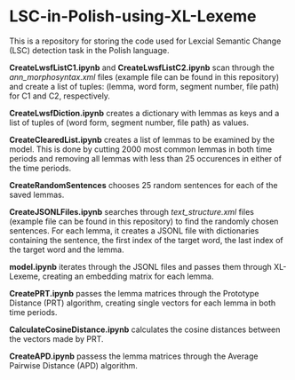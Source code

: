 # LSC-in-Polish-using-XL-Lexeme

This is a repository for storing the code used for Lexcial Semantic Change (LSC) detection task in the Polish language.

**CreateLwsfListC1.ipynb** and **CreateLwsfListC2.ipynb** scan through the *ann_morphosyntax.xml* files (example file can be found in this repository) and create a list of tuples: (lemma, word form, segment number, file path) for C1 and C2, respectively.

**CreateLwsfDiction.ipynb** creates a dictionary with lemmas as keys and a list of tuples of (word form, segment number, file path) as values.

**CreateClearedList.ipynb** creates a list of lemmas to be examined by the model. This is done by cutting 2000 most common lemmas in both time periods and removing all lemmas with less than 25 occurences in either of the time periods.

**CreateRandomSentences** chooses 25 random sentences for each of the saved lemmas.

**CreateJSONLFiles.ipynb** searches through *text_structure.xml* files (example file can be found in this repository) to find the randomly chosen sentences. For each lemma, it creates a JSONL file with dictionaries containing the sentence, the first index of the target word, the last index of the target word and the lemma.

**model.ipynb** iterates through the JSONL files and passes them through XL-Lexeme, creating an embedding matrix for each lemma.

**CreatePRT.ipynb** passes the lemma matrices through the Prototype Distance (PRT) algorithm, creating single vectors for each lemma in both time periods.

**CalculateCosineDistance.ipynb** calculates the cosine distances between the vectors made by PRT.

**CreateAPD.ipynb** passess the lemma matrices through the Average Pairwise Distance (APD) algorithm.
